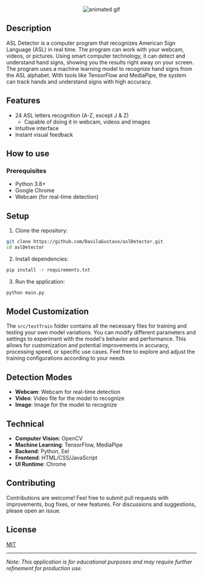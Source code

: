 <p align="center">
  <img src="https://github.com/user-attachments/assets/b8e91a75-371d-4f85-a8a4-cdcc0c28fa97" alt="animated gif">
</p>

## Description
ASL Detector is a computer program that recognizes American Sign Language (ASL) in real time. The program can work with your webcam, videos, or pictures. Using smart computer technology, it can detect and understand hand signs, showing you the results right away on your screen.
The program uses a machine learning model to recognize hand signs from the ASL alphabet. With tools like TensorFlow and MediaPipe, the system can track hands and understand signs with high accuracy.

## Features
- 24 ASL letters recognition (A-Z, except J & Z)
  - Capable of doing it in webcam, videos and images
- Intuitive interface
- Instant visual feedback

## How to use

### Prerequisites
- Python 3.8+
- Google Chrome
- Webcam (for real-time detection)

## Setup
1. Clone the repository:
```bash
git clone https://github.com/DavilaGustavo/aslDetector.git
cd aslDetector
```

2. Install dependencies:
```bash
pip install -r requirements.txt
```

3. Run the application:
```bash
python main.py
```

## Model Customization
The `src/testTrain` folder contains all the necessary files for training and testing your own model variations. You can modify different parameters and settings to experiment with the model's behavior and performance. This allows for customization and potential improvements in accuracy, processing speed, or specific use cases. Feel free to explore and adjust the training configurations according to your needs

## Detection Modes
- **Webcam**: Webcam for real-time detection
- **Video**: Video file for the model to recognize
- **Image**: Image for the model to recognize

## Technical
- **Computer Vision**: OpenCV
- **Machine Learning**: TensorFlow, MediaPipe
- **Backend**: Python, Eel
- **Frontend**: HTML/CSS/JavaScript
- **UI Runtime**: Chrome

## Contributing
Contributions are welcome! Feel free to submit pull requests with improvements, bug fixes, or new features. For discussions and suggestions, please open an issue.

## License
[MIT](https://choosealicense.com/licenses/mit/)

---
*Note: This application is for educational purposes and may require further refinement for production use.*